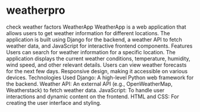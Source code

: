 # weatherpro
check weather factors
WeatherApp WeatherApp is a web application that allows users to get weather information for different locations. 
The application is built using Django for the backend, a weather API to fetch weather data, and JavaScript for interactive frontend components.
Features Users can search for weather information for a specific location.
The application displays the current weather conditions, temperature, humidity, wind speed, 
and other relevant details. Users can view weather forecasts for the next few days.
Responsive design, making it accessible on various devices. 
Technologies Used Django: A high-level Python web framework for the backend. 
Weather API: An external API (e.g., OpenWeatherMap, Weatherstack) to fetch weather data. 
JavaScript: To handle user interactions and dynamic content on the frontend. 
HTML and CSS: For creating the user interface and styling.
